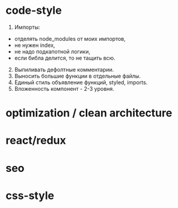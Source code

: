 # code-style
1. Импорты:
- отделять node_modules от моих импортов,
- не нужен index,
- не надо подкапотной логики,
- если библа делится, то не тащить всю.
2. Выпиливать дефолтные комментарии.
3. Выносить большие функции в отдельные файлы.
4. Единый стиль объявление функций, styled, imports.
5. Вложенность компонент - 2-3 уровня.

# optimization / clean architecture

# react/redux

# seo

# css-style
